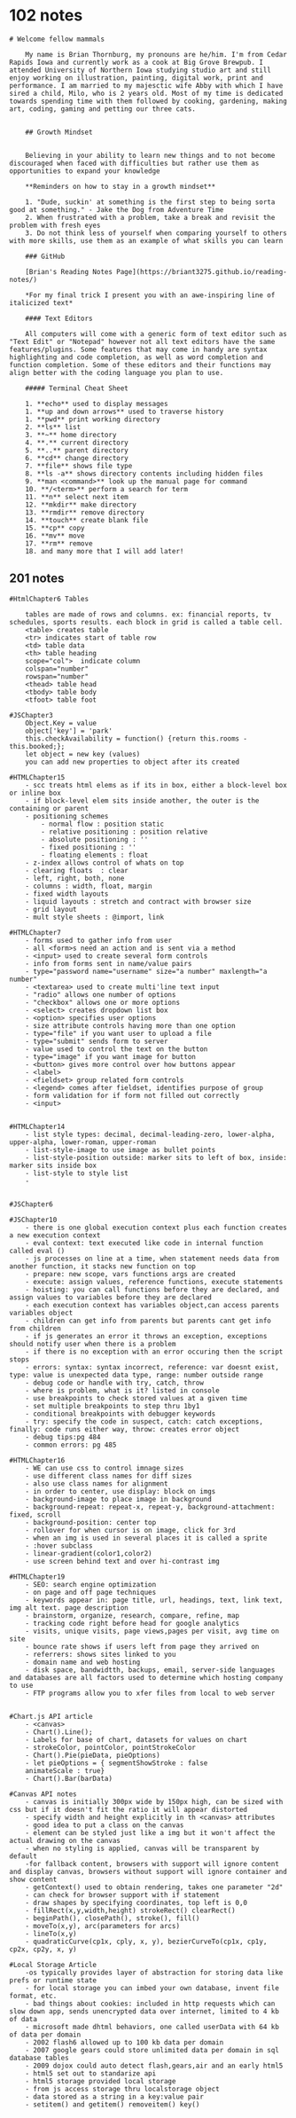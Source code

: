 # 102 notes

    # Welcome fellow mammals

        My name is Brian Thornburg, my pronouns are he/him. I'm from Cedar Rapids Iowa and currently work as a cook at Big Grove Brewpub. I attended University of Northern Iowa studying studio art and still enjoy working on illustration, painting, digital work, print and performance. I am married to my majesctic wife Abby with which I have sired a child, Milo, who is 2 years old. Most of my time is dedicated towards spending time with them followed by cooking, gardening, making art, coding, gaming and petting our three cats.


        ## Growth Mindset


        Believing in your ability to learn new things and to not become discouraged when faced with difficulties but rather use them as opportunities to expand your knowledge 

        **Reminders on how to stay in a growth mindset**

        1. "Dude, suckin' at something is the first step to being sorta good at something." - Jake the Dog from Adventure Time
        2. When frustrated with a problem, take a break and revisit the problem with fresh eyes
        3. Do not think less of yourself when comparing yourself to others with more skills, use them as an example of what skills you can learn

        ### GitHub

        [Brian's Reading Notes Page](https://briant3275.github.io/reading-notes/)

        *For my final trick I present you with an awe-inspiring line of italicized text*

        #### Text Editors

        All computers will come with a generic form of text editor such as "Text Edit" or "Notepad" however not all text editors have the same features/plugins. Some features that may come in handy are syntax highlighting and code completion, as well as word completion and function completion. Some of these editors and their functions may align better with the coding language you plan to use.

        ##### Terminal Cheat Sheet

        1. **echo** used to display messages
        1. **up and down arrows** used to traverse history
        1. **pwd** print working directory
        2. **ls** list
        3. **~** home directory
        4. **.** current directory
        5. **..** parent directory
        6. **cd** change directory
        7. **file** shows file type
        8. **ls -a** shows directory contents including hidden files
        9. **man <command>** look up the manual page for command
        10. **/<term>** perform a search for term
        11. **n** select next item
        12. **mkdir** make directory
        13. **rmdir** remove directory
        14. **touch** create blank file
        15. **cp** copy
        16. **mv** move
        17. **rm** remove
        18. and many more that I will add later!


## 201 notes

    #HtmlChapter6 Tables

        tables are made of rows and columns. ex: financial reports, tv schedules, sports results. each block in grid is called a table cell. 
        <table> creates table
        <tr> indicates start of table row
        <td> table data
        <th> table heading
        scope="col">  indicate column
        colspan="number"
        rowspan="number"
        <thead> table head
        <tbody> table body
        <tfoot> table foot

    #JSChapter3
        Object.Key = value
        object['key'] = 'park'
        this.checkAvailability = function() {return this.rooms - this.booked;};
        let object = new key (values)
        you can add new properties to object after its created
    
    #HTMLChapter15
        - scc treats html elems as if its in box, either a block-level box or inline box
        - if block-level elem sits inside another, the outer is the containing or parent
        - positioning schemes
            - normal flow : position static
            - relative positioning : position relative
            - absolute positioning : ''
            - fixed positioning : ''
            - floating elements : float
        - z-index allows control of whats on top
        - clearing floats  : clear
        - left, right, both, none
        - columns : width, float, margin
        - fixed width layouts
        - liquid layouts : stretch and contract with browser size
        - grid layout
        - mult style sheets : @import, link

    #HTMLChapter7
        - forms used to gather info from user
        - all <form>s need an action and is sent via a method
        - <input> used to create several form controls
        - info from forms sent in name/value pairs
        - type="password name="username" size="a number" maxlength="a number"
        - <textarea> used to create multi'line text input
        - "radio" allows one number of options
        - "checkbox" allows one or more options
        - <select> creates dropdown list box
        - <option> specifies user options
        - size attribute controls having more than one option
        - type="file" if you want user to upload a file
        - type="submit" sends form to server
        - value used to control the text on the button
        - type="image" if you want image for button
        - <button> gives more control over how buttons appear
        - <label>
        - <fieldset> group related form controls
        - <legend> comes after fieldset, identifies purpose of group
        - form validation for if form not filled out correctly
        - <input>
        

    #HTMLChapter14
        - list style types: decimal, decimal-leading-zero, lower-alpha, upper-alpha, lower-roman, upper-roman
        - list-style-image to use image as bullet points
        - list-style-position outside: marker sits to left of box, inside: marker sits inside box
        - list-style to style list
        -
        

    #JSChapter6

    #JSChapter10
        - there is one global execution context plus each function creates a new execution context
        - eval context: text executed like code in internal function called eval ()
        - js processes on line at a time, when statement needs data from another function, it stacks new function on top
        - prepare: new scope, vars functions args are created
        - execute: assign values, reference functions, execute statements
        - hoisting: you can call functions before they are declared, and assign values to variables before they are declared
        - each execution context has variables object,can access parents variables object
        - children can get info from parents but parents cant get info from children
        - if js generates an error it throws an exception, exceptions should notify user when there is a problem
        - if there is no exception with an error occuring then the script stops
        - errors: syntax: syntax incorrect, reference: var doesnt exist, type: value is unexpected data type, range: number outside range
        - debug code or handle with try, catch, throw
        - where is problem, what is it? listed in console
        - use breakpoints to check stored values at a given time
        - set multiple breakpoints to step thru 1by1
        - conditional breakpoints with debugger keywords
        - try: specify the code in suspect, catch: catch exceptions, finally: code runs either way, throw: creates error object
        - debug tips:pg 484
        - common errors: pg 485
        
    #HTMLChapter16
        - WE can use css to control imnage sizes
        - use different class names for diff sizes
        - also use class names for alignment
        - in order to center, use display: block on imgs
        - background-image to place image in background
        - background-repeat: repeat-x, repeat-y, background-attachment: fixed, scroll
        - background-position: center top
        - rollover for when cursor is on image, click for 3rd
        - when an img is used in several places it is called a sprite
        - :hover subclass
        - linear-gradient(color1,color2)
        - use screen behind text and over hi-contrast img

    #HTMLChapter19
        - SEO: search engine optimization
        - on page and off page techniques
        - keywords appear in: page title, url, headings, text, link text, img alt text. page description
        - brainstorm, organize, research, compare, refine, map
        - tracking code right before head for google analytics
        - visits, unique visits, page views,pages per visit, avg time on site
        - bounce rate shows if users left from page they arrived on
        - referrers: shows sites linked to you
        - domain name and web hosting
        - disk space, bandwidtth, backups, email, server-side languages and databases are all factors used to determine which hosting company to use
        - FTP programs allow you to xfer files from local to web server


    #Chart.js API article
        - <canvas>
        - Chart().Line();
        - Labels for base of chart, datasets for values on chart
        - strokeColor, pointColor, pointStrokeColor
        - Chart().Pie(pieData, pieOptions)
        - let pieOptions = { segmentShowStroke : false
        animateScale : true}
        - Chart().Bar(barData)

    #Canvas API notes
        - canvas is initially 300px wide by 150px high, can be sized with css but if it doesn't fit the ratio it will appear distorted
        - specify width and height explicitly in th <canvas> attributes
        - good idea to put a class on the canvas
        - element can be styled just like a img but it won't affect the actual drawing on the canvas
        - when no styling is applied, canvas will be transparent by default
        -for fallback content, browsers with support will ignore content and display canvas, browsers without support will ignore container and show content
        - getContext() used to obtain rendering, takes one parameter "2d"
        - can check for browser support with if statement
        - draw shapes by specifying coordinates, top left is 0,0
        - fillRect(x,y,width,height) strokeRect() clearRect()
        - beginPath(), closePath(), stroke(), fill()
        - moveTo(x,y), arc(parameters for arcs)
        - lineTo(x,y)
        - quadraticCurve(cp1x, cply, x, y), bezierCurveTo(cp1x, cp1y, cp2x, cp2y, x, y)

    #Local Storage Article
        -os typically provides layer of abstraction for storing data like prefs or runtime state
        - for local storage you can imbed your own database, invent file format, etc.
        - bad things about cookies: included in http requests which can slow down app, sends unencrypted data over internet, limited to 4 kb of data
        - microsoft made dhtml behaviors, one called userData with 64 kb of data per domain
        - 2002 flash6 allowed up to 100 kb data per domain
        - 2007 google gears could store unlimited data per domain in sql database tables
        - 2009 dojox could auto detect flash,gears,air and an early html5
        - html5 set out to standarize api
        - html5 storage provided local storage
        - from js access storage thru localstorage object
        - data stored as a string in a key:value pair
        - setitem() and getitem() removeitem() key()
        
        